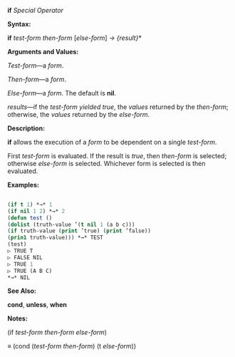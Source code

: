 **if** *Special Operator* 



**Syntax:** 



**if** *test-form then-form* [*else-form*] *→ \{result\}*\* 



**Arguments and Values:** 



*Test-form*—a *form*. 



*Then-form*—a *form*. 



*Else-form*—a *form*. The default is **nil**. 



*results*—if the *test-form yielded true*, the *values* returned by the *then-form*; otherwise, the *values* returned by the *else-form*. 















**Description:** 



**if** allows the execution of a *form* to be dependent on a single *test-form*. 



First *test-form* is evaluated. If the result is *true*, then *then-form* is selected; otherwise *else-form* is selected. Whichever form is selected is then evaluated. 



**Examples:**
```lisp
 
(if t 1) *→* 1 
(if nil 1 2) *→* 2 
(defun test () 
(dolist (truth-value ’(t nil 1 (a b c))) 
(if truth-value (print ’true) (print ’false)) 
(prin1 truth-value))) *→* TEST 
(test) 
▷ TRUE T 
▷ FALSE NIL 
▷ TRUE 1 
▷ TRUE (A B C) 
*→* NIL 

```
**See Also:** 



**cond**, **unless**, **when** 



**Notes:** 



(if *test-form then-form else-form*) 



*≡* (cond (*test-form then-form*) (t *else-form*)) 



